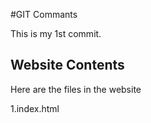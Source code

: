 #GIT Commants

This is my 1st commit.

## Website Contents

Here are the files in the website

1.index.html